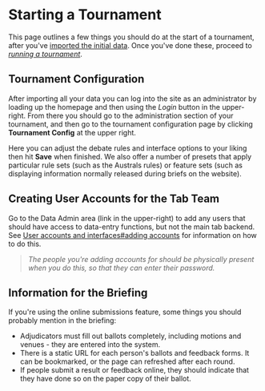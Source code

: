 # Starting a Tournament

This page outlines a few things you should do at the start of a tournament, after you've [imported the initial data](importing-data.md). Once you've done these, proceed to *[running a tournament](running-a-tournament.md)*.

## Tournament Configuration

After importing all your data you can log into the site as an administrator by loading up the homepage and then using the *Login* button in the upper-right. From there you should go to the administration section of your tournament, and then go to the tournament configuration page by clicking **Tournament Config** at the upper right.

Here you can adjust the debate rules and interface options to your liking then hit **Save** when finished. We also offer a number of presets that apply particular rule sets (such as the Australs rules) or feature sets (such as displaying information normally released during briefs on the website).

## Creating User Accounts for the Tab Team

Go to the Data Admin area (link in the upper-right) to add any users that should have access to data-entry functions, but not the main tab backend. See [User accounts and interfaces#adding accounts](../features/user-accounts-and-interfaces.md) for information on how to do this.

> *The people you're adding accounts for should be physically present when you do this, so that they can enter their password.*

## Information for the Briefing

If you're using the online submissions feature, some things you should probably mention in the briefing:

- Adjudicators must fill out ballots completely, including motions and venues - they are entered into the system.
- There is a static URL for each person's ballots and feedback forms. It can be bookmarked, or the page can refreshed after each round.
- If people submit a result or feedback online, they should indicate that they have done so on the paper copy of their ballot.
